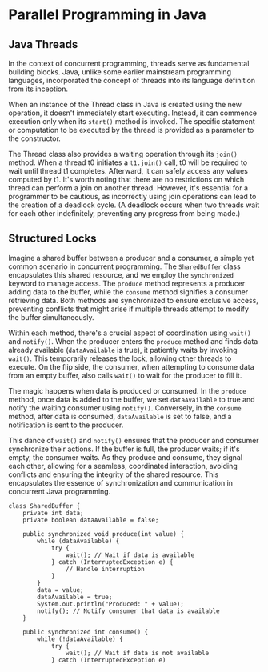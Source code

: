 # Parallel Programming in Java

## Java Threads

In the context of concurrent programming, threads serve as fundamental building blocks. Java, unlike some earlier mainstream programming languages, incorporated the concept of threads into its language definition from its inception.

When an instance of the Thread class in Java is created using the new operation, it doesn't immediately start executing. Instead, it can commence execution only when its `start()` method is invoked. The specific statement or computation to be executed by the thread is provided as a parameter to the constructor.

The Thread class also provides a waiting operation through its `join()` method. When a thread t0 initiates a `t1.join()` call, t0 will be required to wait until thread t1 completes. Afterward, it can safely access any values computed by t1. It's worth noting that there are no restrictions on which thread can perform a join on another thread. However, it's essential for a programmer to be cautious, as incorrectly using join operations can lead to the creation of a deadlock cycle. (A deadlock occurs when two threads wait for each other indefinitely, preventing any progress from being made.)

## Structured Locks

Imagine a shared buffer between a producer and a consumer, a simple yet common scenario in concurrent programming. The `SharedBuffer` class encapsulates this shared resource, and we employ the `synchronized` keyword to manage access. The `produce` method represents a producer adding data to the buffer, while the `consume` method signifies a consumer retrieving data. Both methods are synchronized to ensure exclusive access, preventing conflicts that might arise if multiple threads attempt to modify the buffer simultaneously.

Within each method, there's a crucial aspect of coordination using `wait()` and `notify()`. When the producer enters the `produce` method and finds data already available (`dataAvailable` is true), it patiently waits by invoking `wait()`. This temporarily releases the lock, allowing other threads to execute. On the flip side, the consumer, when attempting to consume data from an empty buffer, also calls `wait()` to wait for the producer to fill it.

The magic happens when data is produced or consumed. In the `produce` method, once data is added to the buffer, we set `dataAvailable` to true and notify the waiting consumer using `notify()`. Conversely, in the `consume` method, after data is consumed, `dataAvailable` is set to false, and a notification is sent to the producer.

This dance of `wait()` and `notify()` ensures that the producer and consumer synchronize their actions. If the buffer is full, the producer waits; if it's empty, the consumer waits. As they produce and consume, they signal each other, allowing for a seamless, coordinated interaction, avoiding conflicts and ensuring the integrity of the shared resource. This encapsulates the essence of synchronization and communication in concurrent Java programming.

```
class SharedBuffer {
    private int data;
    private boolean dataAvailable = false;

    public synchronized void produce(int value) {
        while (dataAvailable) {
            try {
                wait(); // Wait if data is available
            } catch (InterruptedException e) {
                // Handle interruption
            }
        }
        data = value;
        dataAvailable = true;
        System.out.println("Produced: " + value);
        notify(); // Notify consumer that data is available
    }

    public synchronized int consume() {
        while (!dataAvailable) {
            try {
                wait(); // Wait if data is not available
            } catch (InterruptedException e)

```
